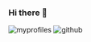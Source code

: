 ### Hi there 👋

![myprofiles](https://github-readme-stats.vercel.app/api?username={dmsgpk237}&theme=blue-red)
![github](https://img.shields.io/badge/GitHub-100000?style=for-the-badge&logo=github&logoColor=wihte)

